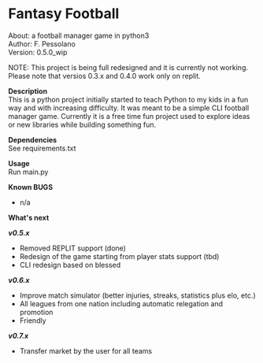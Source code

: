 # Fantasy Football  
About:      a football manager game in python3  
Author:     F. Pessolano  
Version:    0.5.0_wip

NOTE:       This project is being full redesigned and it is currently not working. 
            Please note that versios 0.3.x and 0.4.0 work only on replit.


**Description**  
This is a python project initially started to teach Python to my kids in a fun way and with increasing difficulty. It was meant to be a simple CLI football manager game. 
Currently it is a free time fun project used to explore ideas or new libraries while building something fun.   

**Dependencies**  
See requirements.txt  

**Usage**  
Run main.py

**Known BUGS**  
 - n/a   

**What's next**

***v0.5.x***
 - Removed REPLIT support (done)
 - Redesign of the game starting from player stats support (tbd)
 - CLI redesign based on blessed

***v0.6.x***
 - Improve match simulator (better injuries, streaks, statistics plus elo, etc.)
 - All leagues from one nation including automatic relegation and promotion
 - Friendly

***v0.7.x***
 - Transfer market by the user for all teams  





